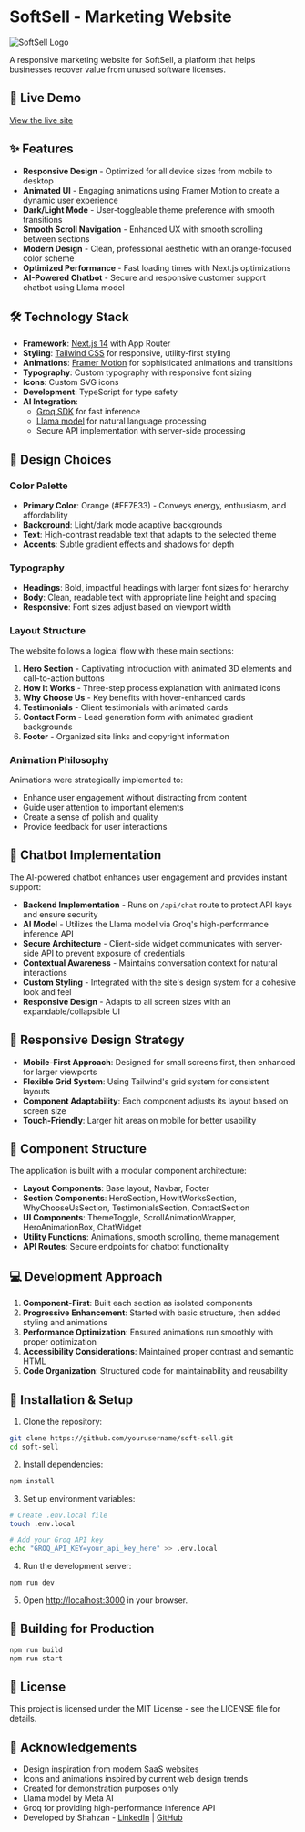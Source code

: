 # SoftSell - Marketing Website

![SoftSell Logo](public/softshell-logo.png)

A responsive marketing website for SoftSell, a platform that helps businesses recover value from unused software licenses.

## 🚀 Live Demo

[View the live site](#) <!-- Replace with actual deploy URL when available -->

## ✨ Features

- **Responsive Design** - Optimized for all device sizes from mobile to desktop
- **Animated UI** - Engaging animations using Framer Motion to create a dynamic user experience
- **Dark/Light Mode** - User-toggleable theme preference with smooth transitions
- **Smooth Scroll Navigation** - Enhanced UX with smooth scrolling between sections
- **Modern Design** - Clean, professional aesthetic with an orange-focused color scheme
- **Optimized Performance** - Fast loading times with Next.js optimizations
- **AI-Powered Chatbot** - Secure and responsive customer support chatbot using Llama model

## 🛠️ Technology Stack

- **Framework**: [Next.js 14](https://nextjs.org/) with App Router
- **Styling**: [Tailwind CSS](https://tailwindcss.com/) for responsive, utility-first styling
- **Animations**: [Framer Motion](https://www.framer.com/motion/) for sophisticated animations and transitions
- **Typography**: Custom typography with responsive font sizing
- **Icons**: Custom SVG icons
- **Development**: TypeScript for type safety
- **AI Integration**:
  - [Groq SDK](https://groq.com) for fast inference
  - [Llama model](https://ai.meta.com/llama/) for natural language processing
  - Secure API implementation with server-side processing

## 🎨 Design Choices

### Color Palette

- **Primary Color**: Orange (#FF7E33) - Conveys energy, enthusiasm, and affordability
- **Background**: Light/dark mode adaptive backgrounds
- **Text**: High-contrast readable text that adapts to the selected theme
- **Accents**: Subtle gradient effects and shadows for depth

### Typography

- **Headings**: Bold, impactful headings with larger font sizes for hierarchy
- **Body**: Clean, readable text with appropriate line height and spacing
- **Responsive**: Font sizes adjust based on viewport width

### Layout Structure

The website follows a logical flow with these main sections:

1. **Hero Section** - Captivating introduction with animated 3D elements and call-to-action buttons
2. **How It Works** - Three-step process explanation with animated icons
3. **Why Choose Us** - Key benefits with hover-enhanced cards
4. **Testimonials** - Client testimonials with animated cards
5. **Contact Form** - Lead generation form with animated gradient backgrounds
6. **Footer** - Organized site links and copyright information

### Animation Philosophy

Animations were strategically implemented to:

- Enhance user engagement without distracting from content
- Guide user attention to important elements
- Create a sense of polish and quality
- Provide feedback for user interactions

## 🤖 Chatbot Implementation

The AI-powered chatbot enhances user engagement and provides instant support:

- **Backend Implementation** - Runs on `/api/chat` route to protect API keys and ensure security
- **AI Model** - Utilizes the Llama model via Groq's high-performance inference API
- **Secure Architecture** - Client-side widget communicates with server-side API to prevent exposure of credentials
- **Contextual Awareness** - Maintains conversation context for natural interactions
- **Custom Styling** - Integrated with the site's design system for a cohesive look and feel
- **Responsive Design** - Adapts to all screen sizes with an expandable/collapsible UI

## 📱 Responsive Design Strategy

- **Mobile-First Approach**: Designed for small screens first, then enhanced for larger viewports
- **Flexible Grid System**: Using Tailwind's grid system for consistent layouts
- **Component Adaptability**: Each component adjusts its layout based on screen size
- **Touch-Friendly**: Larger hit areas on mobile for better usability

## 🧩 Component Structure

The application is built with a modular component architecture:

- **Layout Components**: Base layout, Navbar, Footer
- **Section Components**: HeroSection, HowItWorksSection, WhyChooseUsSection, TestimonialsSection, ContactSection
- **UI Components**: ThemeToggle, ScrollAnimationWrapper, HeroAnimationBox, ChatWidget
- **Utility Functions**: Animations, smooth scrolling, theme management
- **API Routes**: Secure endpoints for chatbot functionality

## 💻 Development Approach

1. **Component-First**: Built each section as isolated components
2. **Progressive Enhancement**: Started with basic structure, then added styling and animations
3. **Performance Optimization**: Ensured animations run smoothly with proper optimization
4. **Accessibility Considerations**: Maintained proper contrast and semantic HTML
5. **Code Organization**: Structured code for maintainability and reusability

## 🔧 Installation & Setup

1. Clone the repository:

```bash
git clone https://github.com/yourusername/soft-sell.git
cd soft-sell
```

2. Install dependencies:

```bash
npm install
```

3. Set up environment variables:

```bash
# Create .env.local file
touch .env.local

# Add your Groq API key
echo "GROQ_API_KEY=your_api_key_here" >> .env.local
```

4. Run the development server:

```bash
npm run dev
```

5. Open [http://localhost:3000](http://localhost:3000) in your browser.

## 🚀 Building for Production

```bash
npm run build
npm run start
```

## 📝 License

This project is licensed under the MIT License - see the LICENSE file for details.

## 👏 Acknowledgements

- Design inspiration from modern SaaS websites
- Icons and animations inspired by current web design trends
- Created for demonstration purposes only
- Llama model by Meta AI
- Groq for providing high-performance inference API
- Developed by Shahzan - [LinkedIn](https://www.linkedin.com/in/mohd-shahzan1/) | [GitHub](https://github.com/shahzan01)

